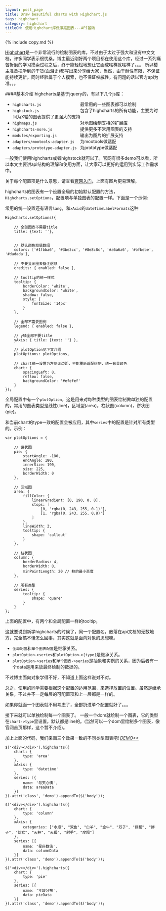 ```yaml
---
layout: post_page
title: Draw beautiful charts with Highchart.js
tags: highchart
category: highchart
titleCN: 使用Highchart库做漂亮图表---API基础
---
```


{% include copy.md %}

[Highchart](http://www.highcharts.com/)是一个非常流行的绘制图表的库，不过由于太过于强大和没有中文文档，许多同学表示很忧桑，博主最近刚好两个项目都在使用这个库，经过一系列痛苦折磨的学习摸索过程之后，终于能轻松地想让它画成啥样就啥样了。。。
所以楼主准备把学到的干货(血泪史)都写出来分享给大家，当然，由于耐性有限，不保证能持续更新。同时经验属于个人摸索，也不保证权威性，有问题的话以官方api为准。。。

####基本介绍
highcharts是基于jquery的，有以下几个js库：

- `highcharts.js                 `   最常用的一些图表都可以绘制
- `highstock.js                  `   包含了highcharts的所有功能，主要为时间为X轴的图表提供了更强大的支持
- `highmaps.js                   `   对地图绘制支持的扩展库
- `highcharts-more.js            `   提供更多不常用图表的支持
- `modules/exporting.js          `   输出为图片的扩展支持
- `adapters/mootools-adapter.js  `   为mootools做适配
- `adapters/prototype-adapter.js `   为prototype做适配


一般我们使用highcharts或者highstock就可以了。官网有很多demo可以看，所以本文主要讲api结构的理解和使用方面，让大家可以更好的运用到实际工作需求中。

关于每个配置项是什么意思，请查看[官网入门](http://www.highcharts.com/docs/chart-concepts/understanding-highcharts/)，上面有图片更易理解。

highcharts的图表有一个设置全局的初始默认配置的方法，`Highcharts.setOptions`，配置项与单独图表的配置一样。下面是一个示例:

常用的统一设置还有语言`lang`，和`xAxis`的`dateTimeLabelFormats`这种

    Highcharts.setOptions({

        // 全部图表不需要title
        title: {text: ''},


        // 默认颜色取值数组
        colors: ['#1fbba6', '#3be3cc', '#8e8c8c', '#a6a6a6', '#bfbebe', '#dadada'],

        // 不要显示图表备注信息
        credits: { enabled: false },

        // tooltip的统一样式
        tooltip: {
            borderColor: 'white',
            backgroundColor: 'white',
            shadow: false,
            style: {
                fontSize: '14px'
            }
        },

        // 全部不需要图例
        legend: { enabled: false },

        // y轴全部不要title
        yAxis: { title: {text: ''} },

        // plotOption见下文介绍
        plotOptions: plotOptions,

        // chart统一设置为左侧无边距，不能重新适配绘制，统一背景颜色
        chart: {
            spacingLeft: 0,
            reflow: false,
            backgroundColor: '#efefef'
        }
    });

全局配置中有一个`plotOption`，这是用来对每种类型的图表绘制做单独的配置的，常用的图表类型是线性(line)，区域型(area)，柱状图(column)，饼状图(pie)。

和当前chart的type一致的配置会被应用，其中`series`中的配置是针对所有类型的。示例：

    var plotOptions = {

        // 饼状图
        pie: {
            startAngle: -180,
            endAngle: 180,
            innerSize: 190,
            size: 225,
            borderWidth: 0
        },

        // 区域图
        area: {
            fillColor: {
                linearGradient: [0, 190, 0, 0],
                stops: [
                    [0, 'rgba(0, 243, 255, 0.1)'],
                    [1, 'rgba(0, 243, 255, 0.8)']
                ]
            },
            lineWidth: 2,
            tooltip: {
                shape: 'callout'
            }
        },

        // 柱状图
        column: {
            borderRadius: 4,
            borderWidth: 0,
            minPointLength: 20 // 柱的最小高度
        },

        // 所有类型
        series: {
            tooltip: {
                shape: 'quare'
            }
        }
    };

上面的配置中，有两个和全局配置一样的tooltip。

这就要说到新学highcharts的时候了，同一个配置名，散落在api文档的无数地方，完全搞不懂怎么回事，其实这就是面向对象的思想嘛。

 - `全局配置`和`单个图表配置`是继承关系。
 - `plotOption->series`和`plotOption->[type]`是继承关系。
 - `plotOption->series`和`单个图表->series`是抽象和实例的关系，因为后者有一个data是用来放最终绘制的数据的。

不过博主面向对象学得不好，不知道上面这样说对不对。

总之，使用的同学需要根据这个配置的适用范围，来选择放置的位置。虽然是继承关系，不过并不一定每层的可配置项和上一层都是一样的。

如果你就画一个图表就不用考虑了，全部扔进单个配置就好了。。。

接下来就可以单独绘制每一个图表了。 一般一个dom就绘制一个图表，它的类型在`chart->type`里设置，默认都是line的。(当然可以一个dom里绘制多个图表，像官网首页那样，这个暂不介绍)。

加上上面的代码，我们来画三个效果一致的不同类型图表吧! [_DEMO>>_](demo/2014-04-28-Draw-Beautiful-Charts-with-HighchartJs/index.html)

    $('<div></div>').highcharts({
        chart: {
            type: 'area'
        },
        xAxis: {
            type: 'datetime'
        },
        series: [{
            name: '每天心情',
            data: areaData
        }]
    }).attr('class', 'demo').appendTo($('body'));
    
    $('<div></div>').highcharts({
        chart: {
            type: 'column'
        },
        xAxis: {
            categories: ["水瓶", "双鱼", "白羊", "金牛", "双子", "巨蟹", "狮子", "处女", "天秤", "天蝎", "射手", "摩羯"]
        },
        series: [{
            name: '星座数值',
            data: columnData
        }]
    }).attr('class', 'demo').appendTo($('body'));
    
    $('<div></div>').highcharts({
        chart: {
            type: 'pie'
        },
        series: [{
            name: '年龄分布',
            data: pieData
        }]
    }).attr('class', 'demo').appendTo($('body'));
